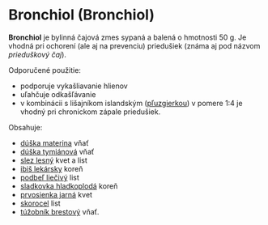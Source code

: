 Bronchiol (Bronchiol)
=====================

**Bronchiol** je bylinná čajová zmes sypaná a balená o hmotnosti 50 g. Je vhodná
pri ochorení (ale aj na prevenciu) priedušiek (známa aj pod názvom *prieduškový
čaj*).

Odporučené použitie:

* podporuje vykašliavanie hlienov
* uľahčuje odkašľávanie
* v kombinácii s lišajníkom islandským ([pľuzgierkou](../caje/lisajnik-islandsky)) v pomere 1:4 je vhodný pri chronickom zápale priedušiek.

Obsahuje:

* [dúška materina](../bylinky/duska-materina) vňať
* [dúška tymiánová](../bylinky/duska-tymianova) vňať
* [slez lesný](../bylinky/slez-lesny) kvet a list
* [ibiš lekársky](../bylinky/ibis-lekarsky) koreň
* [podbeľ liečivý](../bylinky/podbel-liecivy) list
* [sladkovka hladkoplodá](../bylinky/sladkovka-hladkoploda) koreň
* [prvosienka jarná](../bylinky/prvosienka-jarna) kvet
* [skorocel](../bylinky/skorocel-indicky) list
* [túžobník brestový](../bylinky/tuzobnik-brestovy) vňať.
